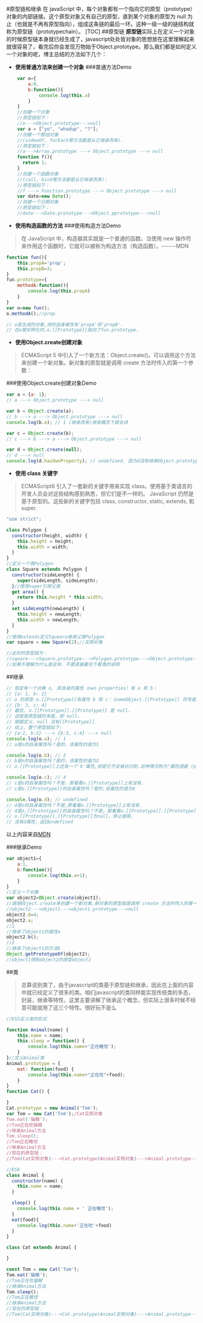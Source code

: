 #原型链和继承
    在 javaScript 中，每个对象都有一个指向它的原型（prototype）对象的内部链接。这个原型对象又有自己的原型，直到某个对象的原型为 null 为止（也就是不再有原型指向），组成这条链的最后一环。这种一级一级的链结构就称为原型链（prototypechain）。
[TOC]
##原型链
**原型链**实际上在定义一个对象的时候原型链本身就已经生成了，javascript处处皆对象的思想放在这里理解起来就很容易了，看完后你会发现万物始于Object.prototype。那么我们都是如何定义一个对象的呢，博主总结的方法如下几个：

- **使用普通方法来创建一个对象** 
###普通方法Demo
```javascript
	var o={
	    a:0,
	    b:function(){
	        console.log(this.a)
	    }
	}
	//创建一个对象
	//原型链如下：
	//o--->Object.prototype--->null
	var a = ["yo", "whadup", "?"];
	//创建一个数组对象
	//(indexOf, forEach等方法都是从它继承而来).
	//原型链如下：
	//a--->Array.prototype ---> Object.prototype ---> null
	function f(){
	  return 1;
	}
	//创建一个函数对象
	//(call, bind等方法都是从它继承而来):
	//原型链如下：
	//f ---> Function.prototype ---> Object.prototype ---> null
	var date=new Date();
	//创建一个日期对象
	//原型链如下：
	//date--->Date.prototype--->Object.pprototype--->null
```
- **使用构造函数的方法**
###使用构造方法Demo
>在 JavaScript 中，构造器其实就是一个普通的函数。当使用 new 操作符 来作用这个函数时，它就可以被称为构造方法（构造函数）。------MDN

```javascript
function fun(){
    this.propA='prop';
    this.propB=3;
}
fun.prototype={
    methodA:function(){
        console.log(this.propA)
    }
}
var o=new fun();
o.methodA();//prop

// o是生成的对象,他的自身属性有'propA'和'propB'.
// 在o被实例化时,o.[[Prototype]]指向了fun.prototype.
```
- **使用Object.create创建对象**
>ECMAScript 5 中引入了一个新方法：Object.create()。可以调用这个方法来创建一个新对象。新对象的原型就是调用 create 方法时传入的第一个参数：

###使用Object.create创建对象Demo
```javascript
var a = {a: 1};
// a ---> Object.prototype ---> null

var b = Object.create(a);
// b ---> a ---> Object.prototype ---> null
console.log(b.a); // 1 (继承而来)继承概念下面会讲

var c = Object.create(b);
// c ---> b ---> a ---> Object.prototype ---> null

var d = Object.create(null);
// d ---> null
console.log(d.hasOwnProperty); // undefined, 因为d没有继承Object.prototype
```
- **使用 class 关键字**
>ECMAScript6 引入了一套新的关键字用来实现 class。使用基于类语言的开发人员会对这些结构感到熟悉，但它们是不一样的。 JavaScript 仍然是基于原型的。这些新的关键字包括 class, constructor, static, extends, 和 super.

```javascript
"use strict";

class Polygon {
  constructor(height, width) {
    this.height = height;
    this.width = width;
  }
}
//定义一个类Polygon
class Square extends Polygon {
  constructor(sideLength) {
    super(sideLength, sideLength);
  }//使用super引用父类
  get area() {
    return this.height * this.width;
  }
  set sideLength(newLength) {
    this.height = newLength;
    this.width = newLength;
  }
}
//使用extends定义Squeare继承父类Polygon
var square = new Square(2);//实例对象

//此时的原型链为：
//square--->Square.prototype--->Polygon.prototype--->Object.prototype--->null
//如果不理解为什么是这样，不要紧接着往下看类的说明
```

##继承

```javascript
// 假定有一个对象 o, 其自身的属性（own properties）有 a 和 b：
// {a: 1, b: 2}
// o 的原型 o.[[Prototype]]有属性 b 和 c：（someObject.[[Prototype]] 符号是用于指派 someObject 的原型。这个等同于 JavaScript 的 __proto__  属性（现已弃用）。。从 ES6 开始, [[Prototype]] 可以用Object.getPrototypeOf()和Object.setPrototypeOf()访问器来访问。）
// {b: 3, c: 4}
// 最后, o.[[Prototype]].[[Prototype]] 是 null.
// 这就是原型链的末尾，即 null，
// 根据定义，null 没有[[Prototype]].
// 综上，整个原型链如下:
// {a:1, b:2} ---> {b:3, c:4} ---> null
console.log(o.a); // 1
// a是o的自身属性吗？是的，该属性的值为1

console.log(o.b); // 2
// b是o的自身属性吗？是的，该属性的值为2
// o.[[Prototype]]上还有一个'b'属性,但是它不会被访问到.这种情况称为"属性遮蔽 (property shadowing)".

console.log(o.c); // 4
// c是o的自身属性吗？不是，那看看o.[[Prototype]]上有没有.
// c是o.[[Prototype]]的自身属性吗？是的,该属性的值为4

console.log(o.d); // undefined
// d是o的自身属性吗？不是,那看看o.[[Prototype]]上有没有.
// d是o.[[Prototype]]的自身属性吗？不是，那看看o.[[Prototype]].[[Prototype]]上有没有.
// o.[[Prototype]].[[Prototype]]为null，停止搜索，
// 没有d属性，返回undefined
```

以上内容来自[MDN](https://developer.mozilla.org/zh-CN/docs/Web/JavaScript/Inheritance_and_the_prototype_chain)

###继承Demo
```javascript
var object1={
    a:1,
    b:function(){
        console.log(this.a+1);
    }
}
//定义一个对象
var object2=Object.create(object1);
//调用Object.create来创建一个新对象,新对象的原型就是调用 create 方法时传入的第一个参数,现在的原型链是：
//object2--->object1--->object1.prototype--->null
object2.d=4;
object2.a;
//1
//继承了object1的属性a
object2.b();
//2
//继承了object1的方法b
Object.getPrototypeOf(object2);
//object1得到object2的原型object1
```

##类
>总算说到类了，由于javascript的类基于原型链和继承，因此在上面的内容中就已经定义了很多的类。咱们javascript的类同样能实现传统类的多态，封装，继承等特性，这里主要讲解了继承这个概念，但实际上很多时候不经意可能就用了这三个特性。很好玩不是么

```javascript
//ES5定义类的形式

function Animal(name) {
    this.name = name;
    this.sleep = function() {
        console.log(this.name+'正在睡觉');
    }
}//定义Animal类
Animal.prototype = {
    eat: function(food) {
        console.log(this.name+"正在吃"+food);
    }
}
function Cat() {

}
Cat.prototype = new Animal('Tom');
var Tom = new Cat('Tom');/Cat实例对象
Tom.eat('猫粮');
//Tom正在吃猫粮
//继承Animal方法
Tom.sleep();
//Tom正在睡觉
//继承Animal方法
//现在的原型链：
//Tom(Cat实例对象)--->Cat.prototype(Animal实例对象)--->Animal.prototype--->Object.prototype--->null
```

```javascript
//ES6
class Animal {
  constructor(name) {
    this.name = name;
  }

  sleep() {
    console.log(this.name + ' 正在睡觉');
  }
  eat(food){
    console.log(this.name+'正在吃'+food)  
  }
}

class Cat extends Animal {

}

const Tom = new Cat('Tom');
Tom.eat('猫粮');
//Tom正在吃猫粮
//继承Animal方法
Tom.sleep();
//Tom正在睡觉
//继承Animal方法
//现在的原型链：
//Tom(Cat实例对象)--->Cat.prototype(Animal实例对象)--->Animal.prototype--->Object.prototype--->null
```
